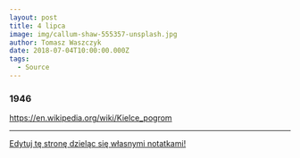```yaml
---
layout: post
title: 4 lipca
image: img/callum-shaw-555357-unsplash.jpg
author: Tomasz Waszczyk
date: 2018-07-04T10:00:00.000Z
tags:
  - Source
---
```


### 1946

https://en.wikipedia.org/wiki/Kielce_pogrom

---

<a href="https://github.com/TomaszWaszczyk/historia.waszczyk.com/edit/master/src/content/july-4.md" target="_blank">Edytuj tę stronę dzieląc się własnymi notatkami!</a>
